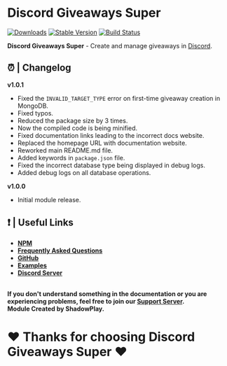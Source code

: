 # Discord Giveaways Super

[![Downloads](https://img.shields.io/npm/dt/discord-giveaways-super?style=for-the-badge)](https://www.npmjs.com/package/discord-giveaways-super)
[![Stable Version](https://img.shields.io/npm/v/discord-giveaways-super?style=for-the-badge)](https://www.npmjs.com/package/discord-giveaways-super)
[![Build Status](https://github.com/shadowplay1/discord-economy-super/workflows/build/badge.svg)](https://www.npmjs.com/package/discord-giveaways-super)

<b>Discord Giveaways Super</b> - Create and manage giveaways in [Discord](https://old.discordjs.dev/#/).

## ⏰ | Changelog

**v1.0.1**
- Fixed the `INVALID_TARGET_TYPE` error on first-time giveaway creation in MongoDB.
- Fixed typos.
- Reduced the package size by 3 times.
- Now the compiled code is being minified.
- Fixed documentation links leading to the incorrect docs website.
- Replaced the homepage URL with documentation website.
- Reworked main README.md file.
- Added keywords in `package.json` file.
- Fixed the incorrect database type being displayed in debug logs.
- Added debug logs on all database operations.

**v1.0.0**
- Initial module release.

## ❗ | Useful Links
<ul>
<li><b><a href = "https://www.npmjs.com/package/discord-giveaways-super">NPM</a></b></li>
<li><b><a href = "https://dgs-docs.js.org/#/docs/main/1.0.0/general/faq">Frequently Asked Questions</a></b></li>
<li><b><a href = "https://github.com/shadowplay1/discord-giveaways-super">GitHub</a></b></li>
<li><b><a href = "https://github.com/shadowplay1/discord-giveaways-super/tree/main/examples">Examples</a></b></li>
<li><b><a href = "https://discord.gg/4pWKq8vUnb">Discord Server</a></b></li>
</ul>
<br>
<b>If you don't understand something in the documentation or you are experiencing problems, feel free to join our <a href = "https://discord.gg/4pWKq8vUnb">Support Server</a>.</b>
<br>
<b>Module Created by ShadowPlay.</b>

# ❤️ Thanks for choosing Discord Giveaways Super ❤️
